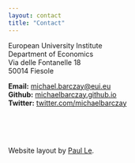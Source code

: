 ```yaml
---
layout: contact
title: "Contact"
---
```



European University Institute  
Department of Economics  
Via delle Fontanelle 18  
50014 Fiesole  

**Email:** [michael.barczay@eui.eu](mailto:michael.barczay@eui.eu)  
**Github:** [michaelbarczay.github.io](https://michaelbarczay.github.io)  
**Twitter:** [twitter.com/michaelbarczay](https://twitter.com/michaelbarczay)




</br>
</br>
</br>

Website layout by [Paul Le]([mailto:michael.barczay@eui.eu](https://github.com/LeNPaul/academic)).

